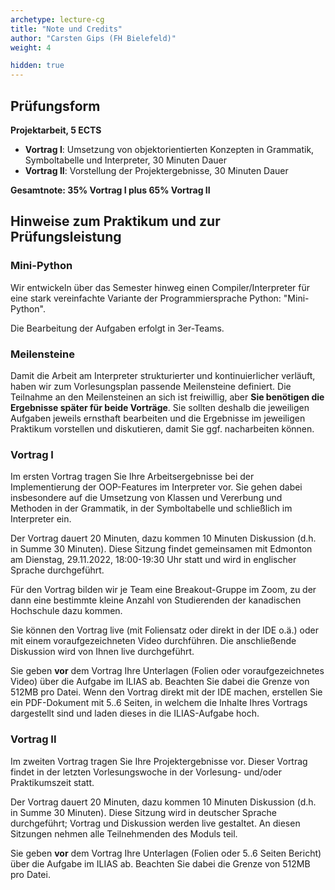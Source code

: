 ```yaml
---
archetype: lecture-cg
title: "Note und Credits"
author: "Carsten Gips (FH Bielefeld)"
weight: 4

hidden: true
---
```



## Prüfungsform

**Projektarbeit, 5 ECTS**

-   **Vortrag I**: Umsetzung von objektorientierten Konzepten in Grammatik,
    Symboltabelle und Interpreter, 30 Minuten Dauer
-   **Vortrag II**: Vorstellung der Projektergebnisse, 30 Minuten Dauer

**Gesamtnote: 35% Vortrag I plus 65% Vortrag II**


## Hinweise zum Praktikum und zur Prüfungsleistung

### Mini-Python

Wir entwickeln über das Semester hinweg einen Compiler/Interpreter für eine stark
vereinfachte Variante der Programmiersprache Python: "Mini-Python".

Die Bearbeitung der Aufgaben erfolgt in 3er-Teams.

### Meilensteine

Damit die Arbeit am Interpreter strukturierter und kontinuierlicher verläuft, haben
wir zum Vorlesungsplan passende Meilensteine definiert. Die Teilnahme an den
Meilensteinen an sich ist freiwillig, aber **Sie benötigen die Ergebnisse später
für beide Vorträge**. Sie sollten deshalb die jeweiligen Aufgaben jeweils ernsthaft
bearbeiten und die Ergebnisse im jeweiligen Praktikum vorstellen und diskutieren,
damit Sie ggf. nacharbeiten können.

### Vortrag I

Im ersten Vortrag tragen Sie Ihre Arbeitsergebnisse bei der Implementierung der
OOP-Features im Interpreter vor. Sie gehen dabei insbesondere auf die Umsetzung
von Klassen und Vererbung und Methoden in der Grammatik, in der Symboltabelle und
schließlich im Interpreter ein.

Der Vortrag dauert 20 Minuten, dazu kommen 10 Minuten Diskussion (d.h. in Summe
30 Minuten). Diese Sitzung findet gemeinsamen mit Edmonton am Dienstag, 29.11.2022,
18:00-19:30 Uhr statt und wird in englischer Sprache durchgeführt.

Für den Vortrag bilden wir je Team eine Breakout-Gruppe im Zoom, zu der dann eine
bestimmte kleine Anzahl von Studierenden der kanadischen Hochschule dazu kommen.

Sie können den Vortrag live (mit Foliensatz oder direkt in der IDE o.ä.) oder mit
einem voraufgezeichneten Video durchführen. Die anschließende Diskussion wird von
Ihnen live durchgeführt.

Sie geben **vor** dem Vortrag Ihre Unterlagen (Folien oder voraufgezeichnetes
Video) über die Aufgabe im ILIAS ab. Beachten Sie dabei die Grenze von 512MB pro
Datei. Wenn den Vortrag direkt mit der IDE machen, erstellen Sie ein PDF-Dokument
mit 5..6 Seiten, in welchem die Inhalte Ihres Vortrags dargestellt sind und laden
dieses in die ILIAS-Aufgabe hoch.

### Vortrag II

Im zweiten Vortrag tragen Sie Ihre Projektergebnisse vor. Dieser Vortrag findet
in der letzten Vorlesungswoche in der Vorlesung- und/oder Praktikumszeit statt.

Der Vortrag dauert 20 Minuten, dazu kommen 10 Minuten Diskussion (d.h. in Summe
30 Minuten). Diese Sitzung wird in deutscher Sprache durchgeführt; Vortrag und
Diskussion werden live gestaltet. An diesen Sitzungen nehmen alle Teilnehmenden
des Moduls teil.

Sie geben **vor** dem Vortrag Ihre Unterlagen (Folien oder 5..6 Seiten Bericht)
über die Aufgabe im ILIAS ab. Beachten Sie dabei die Grenze von 512MB pro Datei.
